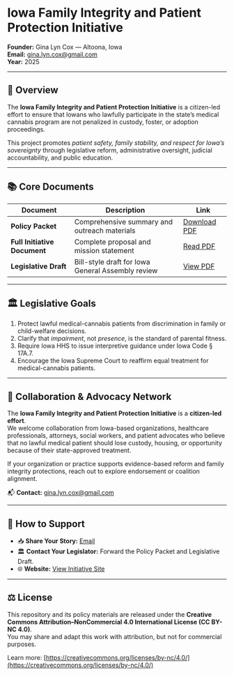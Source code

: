 # Iowa Family Integrity and Patient Protection Initiative

**Founder:** Gina Lyn Cox — Altoona, Iowa  
**Email:** [gina.lyn.cox@gmail.com](mailto:gina.lyn.cox@gmail.com)  
**Year:** 2025  

---

## 🌿 Overview
The **Iowa Family Integrity and Patient Protection Initiative** is a citizen-led effort to ensure that Iowans who lawfully participate in the state’s medical cannabis program are not penalized in custody, foster, or adoption proceedings.

This project promotes *patient safety, family stability, and respect for Iowa’s sovereignty* through legislative reform, administrative oversight, judicial accountability, and public education.

---

## 📚 Core Documents
| Document | Description | Link |
|----------|-------------|------|
| **Policy Packet** | Comprehensive summary and outreach materials | [Download PDF](https://ginalyncox.github.io/iowa-family-integrity/Policy_Packet.pdf) |
| **Full Initiative Document** | Complete proposal and mission statement | [Read PDF](https://ginalyncox.github.io/iowa-family-integrity/Full_Initiative.pdf) |
| **Legislative Draft** | Bill-style draft for Iowa General Assembly review | [View PDF](https://ginalyncox.github.io/iowa-family-integrity/Legislative_Draft.pdf) |

---

## 🏛️ Legislative Goals
1. Protect lawful medical-cannabis patients from discrimination in family or child-welfare decisions.  
2. Clarify that *impairment*, not *presence*, is the standard of parental fitness.  
3. Require Iowa HHS to issue interpretive guidance under Iowa Code § 17A.7.  
4. Encourage the Iowa Supreme Court to reaffirm equal treatment for medical-cannabis patients.

---

## 🤝 Collaboration & Advocacy Network
The **Iowa Family Integrity and Patient Protection Initiative** is a **citizen-led effort**.  
We welcome collaboration from Iowa-based organizations, healthcare professionals, attorneys, social workers, and patient advocates who believe that no lawful medical patient should lose custody, housing, or opportunity because of their state-approved treatment.

If your organization or practice supports evidence-based reform and family integrity protections, reach out to explore endorsement or coalition alignment.

📬 **Contact:** [gina.lyn.cox@gmail.com](mailto:gina.lyn.cox@gmail.com)

---

## 💬 How to Support
- 📥 **Share Your Story:** [Email](mailto:gina.lyn.cox@gmail.com?subject=Share%20Your%20Story)  
- 🏛️ **Contact Your Legislator:** Forward the Policy Packet and Legislative Draft.  
- 🌐 **Website:** [View Initiative Site](https://ginalyncox.github.io/iowa-family-integrity/)  

---

## ⚖️ License
This repository and its policy materials are released under the **Creative Commons Attribution–NonCommercial 4.0 International License (CC BY-NC 4.0)**.  
You may share and adapt this work with attribution, but not for commercial purposes.

Learn more: [https://creativecommons.org/licenses/by-nc/4.0/](https://creativecommons.org/licenses/by-nc/4.0/)

